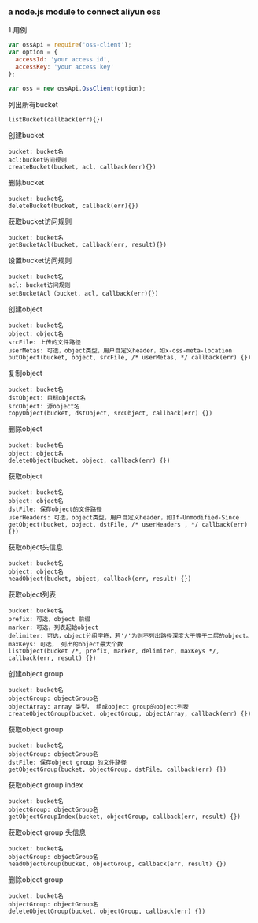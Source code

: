 ### a node.js module to connect aliyun oss

1.用例
```js
var ossApi = require('oss-client');
var option = {
  accessId: 'your access id',
  accessKey: 'your access key'
};

var oss = new ossApi.OssClient(option);
```

列出所有bucket
```
listBucket(callback(err){})
```

创建bucket
```
bucket: bucket名
acl:bucket访问规则
createBucket(bucket, acl, callback(err){})
```

删除bucket
```
bucket: bucket名
deleteBucket(bucket, callback(err){})
```

获取bucket访问规则
```
bucket: bucket名
getBucketAcl(bucket, callback(err, result){})
```

设置bucket访问规则
```
bucket: bucket名
acl: bucket访问规则
setBucketAcl（bucket, acl, callback(err){})
```

创建object
```
bucket: bucket名
object: object名
srcFile: 上传的文件路径
userMetas: 可选，object类型，用户自定义header，如x-oss-meta-location
putObject(bucket, object, srcFile, /* userMetas, */ callback(err) {})
```

复制object
```
bucket: bucket名
dstObject: 目标object名
srcObject: 源object名
copyObject(bucket, dstObject, srcObject, callback(err) {})
```

删除object
```
bucket: bucket名
object: object名
deleteObject(bucket, object, callback(err) {})
```

获取object
```
bucket: bucket名
object: object名
dstFile: 保存object的文件路径
userHeaders: 可选，object类型，用户自定义header，如If-Unmodified-Since
getObject(bucket, object, dstFile, /* userHeaders , */ callback(err) {})
```

获取object头信息
```
bucket: bucket名
object: object名
headObject(bucket, object, callback(err, result) {})
```

获取object列表
```
bucket: bucket名
prefix: 可选，object 前缀
marker: 可选，列表起始object
delimiter: 可选，object分组字符，若'/'为则不列出路径深度大于等于二层的object。
maxKeys: 可选， 列出的object最大个数
listObject(bucket /*, prefix, marker, delimiter, maxKeys */, callback(err, result) {})
```

创建object group
```
bucket: bucket名
objectGroup: objectGroup名
objectArray: array 类型， 组成object group的object列表
createObjectGroup(bucket, objectGroup, objectArray, callback(err) {})
```

获取object group
```
bucket: bucket名
objectGroup: objectGroup名
dstFile: 保存object group 的文件路径
getObjectGroup(bucket, objectGroup, dstFile, callback(err) {})
```

获取object group index
```
bucket: bucket名
objectGroup: objectGroup名
getObjectGroupIndex(bucket, objectGroup, callback(err, result) {})
```

获取object group 头信息
```
bucket: bucket名
objectGroup: objectGroup名
headObjectGroup(bucket, objectGroup, callback(err, result) {})
```

删除object group
```
bucket: bucket名
objectGroup: objectGroup名
deleteObjectGroup(bucket, objectGroup, callback(err) {})
```
